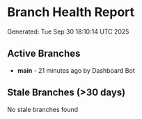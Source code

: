 # Branch Health Report
Generated: Tue Sep 30 18:10:14 UTC 2025

## Active Branches
- **main** - 21 minutes ago by Dashboard Bot

## Stale Branches (>30 days)
No stale branches found
